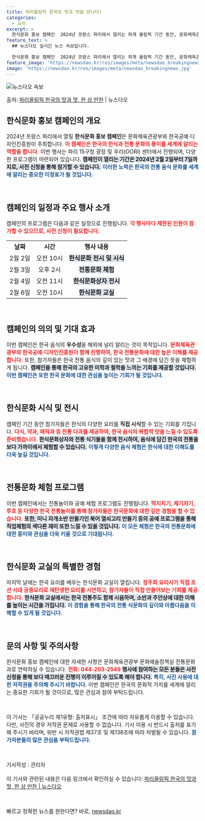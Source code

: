 ```yaml
---
title: 파리올림픽 한국의 맛과 멋을 만나다!
categories:
  - 요리
excerpt: >
  한식문화 홍보 캠페인  2024년 프랑스 파리에서 열리는 하계 올림픽 기간 동안, 문화체육관광부와 한국공예·…
feature_text: >
  ## 뉴스다오 실시간 뉴스 속보입니다.

  한식문화 홍보 캠페인  2024년 프랑스 파리에서 열리는 하계 올림픽 기간 동안, 문화체육관광부와 한국공예·…
feature_image: 'https://newsdao.kr/res/images/meta/newsdao_breakingnews.jpg'
image: 'https://newsdao.kr/res/images/meta/newsdao_breakingnews.jpg'
---
```


![뉴스다오 속보](https://newsdao.kr/res/images/meta/newsdao_breakingnews.jpg)

<p>출처: <a href="https://newsdao.kr/5168" rel="dofollow">파리올림픽 한국의 맛과 멋, 한 상 만찬</a> | 뉴스다오</p>

<h2 data-ke-size="size26">한식문화 홍보 캠페인의 개요</h2>
<p data-ke-size="size16">2024년 프랑스 파리에서 열릴 <b>한식문화 홍보 캠페인</b>은 문화체육관광부와 한국공예·디자인진흥원이 주최합니다. <b><span style="color: #ee2323;">이 캠페인은 한국의 한식과 전통 문화의 풍미를 세계에 알리는 역할을 합니다.</span></b> 이번 행사는 파리 15구청 광장 및 우리(OORI) 센터에서 진행되며, 다양한 프로그램이 마련되어 있습니다. <b><span style="background-color: #21538527;">캠페인이 열리는 기간은 2024년 2월 2일부터 7일까지로, 사전 신청을 통해 참가할 수 있습니다.</span></b> <b><span style="color: #1a5490;">이러한 노력은 한국의 전통 음식 문화를 세계에 알리는 중요한 이정표가 될 것입니다.</span></b></p>

<p data-ke-size="size16">&nbsp;</p>

<h2 data-ke-size="size26">캠페인의 일정과 주요 행사 소개</h2>
<p data-ke-size="size16">캠페인의 프로그램은 다음과 같은 일정으로 진행됩니다. <b><span style="color: #ee2323;">각 행사마다 제한된 인원이 참가할 수 있으므로, 사전 신청이 필요합니다.</span></b></p>

<table style="border-collapse: collapse;">
<tr>
<td style="text-align: center; height: 17px;"><b>날짜</b></td>
<td style="text-align: center; height: 17px;"><b>시간</b></td>
<td style="text-align: center; height: 17px;"><b>행사 내용</b></td>
</tr>
<tr>
<td style="text-align: center; height: 17px;">2월 2일</td>
<td style="text-align: center; height: 17px;">오전 10시</td>
<td style="text-align: center; height: 17px;"><b><span style="background-color: #21538527;">한식문화 전시 및 시식</span></b></td>
</tr>
<tr>
<td style="text-align: center; height: 17px;">2월 3일</td>
<td style="text-align: center; height: 17px;">오후 2시</td>
<td style="text-align: center; height: 17px;"><b><span style="background-color: #21538527;">전통문화 체험</span></b></td>
</tr>
<tr>
<td style="text-align: center; height: 17px;">2월 4일</td>
<td style="text-align: center; height: 17px;">오전 11시</td>
<td style="text-align: center; height: 17px;"><b><span style="background-color: #21538527;">한식문화상자 전시</span></b></td>
</tr>
<tr>
<td style="text-align: center; height: 17px;">2월 6일</td>
<td style="text-align: center; height: 17px;">오전 10시</td>
<td style="text-align: center; height: 17px;"><b><span style="background-color: #21538527;">한식문화 교실</span></b></td>
</tr>
</table>

<p data-ke-size="size16">&nbsp;</p>

<h2 data-ke-size="size26">캠페인의 의의 및 기대 효과</h2>
<p data-ke-size="size16">이번 캠페인은 한국 음식의 <b>우수성</b>을 해외에 널리 알리는 것이 목적입니다. <b><span style="color: #ee2323;">문화체육관광부와 한국공예·디자인진흥원이 함께 진행하여, 한국 전통문화에 대한 높은 이해를 제공합니다.</span></b> 또한, 참가자들은 한국 전통 음식의 깊이 있는 맛과 그 배경에 담긴 뜻을 체험하게 됩니다. <b><span style="background-color: #21538527;">캠페인을 통해 한국의 고유한 미학과 철학을 느끼는 기회를 제공할 것입니다.</span></b> <b><span style="color: #1a5490;">이번 캠페인은 또한 한국 문화에 대한 관심을 높이는 기회가 될 것입니다.</span></b></p>

<p data-ke-size="size16">&nbsp;</p>

<h2 data-ke-size="size26">한식문화 시식 및 전시</h2>
<p data-ke-size="size16">캠페인 기간 동안 참가자들은 한식의 다양한 요리를 <b>직접 시식</b>할 수 있는 기회를 가집니다. <b><span style="color: #ee2323;">다식, 약과, 매작과 등 전통 다과를 제공하여, 한국 음식의 복합적 맛을 느낄 수 있도록 준비했습니다.</span></b> <b><span style="background-color: #21538527;">한식문화상자와 전통 식기들을 함께 전시하여, 음식에 담긴 한국의 전통을 보다 가까이에서 체험할 수 있습니다.</span></b> <b><span style="color: #1a5490;">이렇게 다양한 음식 체험은 한식에 대한 이해도를 더욱 높길 것입니다.</span></b></p>

<p data-ke-size="size16">&nbsp;</p>

<h2 data-ke-size="size26">전통문화 체험 프로그램</h2>
<p data-ke-size="size16">이번 캠페인에서는 전통놀이와 공예 체험 프로그램도 진행됩니다. <b><span style="color: #ee2323;">딱지치기, 제기차기, 투호 등 다양한 한국 전통놀이를 통해 참가자들은 한국문화에 대한 깊은 경험을 할 수 있습니다.</span></b> <b><span style="background-color: #21538527;">또한, 미니 자개소반 만들기인 북어 열쇠고리 만들기 등의 공예 프로그램을 통해 직업체험의 색다른 재미 또한 느낄 수 있을 것입니다.</span></b> <b><span style="color: #1a5490;">이 모든 체험은 한국의 전통문화에 대한 흥미와 관심을 더욱 키울 것으로 기대됩니다.</span></b></p>

<p data-ke-size="size16">&nbsp;</p>

<h2 data-ke-size="size26">한식문화 교실의 특별한 경험</h2>
<p data-ke-size="size16">마지막 날에는 한국 요리를 배우는 한식문화 교실이 열립니다. <b><span style="color: #ee2323;">정주희 요리사가 직접 조선 시대 궁중요리로 재탄생한 요리를 시연하고, 참가자들이 직접 만들어보는 기회를 제공합니다.</span></b> <b><span style="background-color: #21538527;">한식문화 교실에서는 한국 전통주도 함께 시음하며, 소반과 주안상에 대한 이해를 높이는 시간을 가집니다.</span></b> <b><span style="color: #1a5490;">이 경험을 통해 한국의 전통 식문화의 깊이와 아름다움을 이해할 수 있게 될 것입니다.</span></b></p>

<p data-ke-size="size16">&nbsp;</p>

<h2 data-ke-size="size26">문의 사항 및 주의사항</h2>
<p data-ke-size="size16">한식문화 홍보 캠페인에 대한 자세한 사항은 문화체육관광부 문화예술정책실 전통문화과로 연락하실 수 있습니다. <b><span style="color: #ee2323;">전화: 044-203-2549</span></b> <b><span style="background-color: #21538527;">행사에 참여하는 모든 분들은 사전 신청을 통해 보다 매끄러운 진행이 이루어질 수 있도록 해야 합니다.</span></b> <b><span style="color: #1a5490;">특히, 사진 사용에 대한 저작권을 주의해 주시기 바랍니다.</span></b> 이번 캠페인은 한국의 문화적 가치를 세계에 알리는 중요한 기회가 될 것이므로, 많은 관심과 참여 부탁드립니다.</p>

<p data-ke-size="size16">&nbsp;</p>

<p data-ke-size="size16">이 기사는 「공공누리 제1유형: 출처표시」 조건에 따라 자유롭게 이용할 수 있습니다. 다만, 사진의 경우 저작권 문제로 사용할 수 없습니다. 기사 이용 시 반드시 출처를 표기해 주시기 바라며, 위반 시 저작권법 제37조 및 제138조에 따라 처벌될 수 있습니다. <b><span style="color: #1a5490;">참가자분들의 많은 관심을 부탁드립니다.</span></b></p>

<p data-ke-size="size16">&nbsp;</p>

<p data-ke-size="size16">기사작성 : 관리자<br/><br/>이 기사와 관련된 내용은 다음 링크에서 확인하실 수 있습니다: <a href="https://newsdao.kr/5168">파리올림픽 한국의 맛과 멋, 한 상 만찬 | 뉴스다오</a></p>

<p data-ke-size="size16">&nbsp;</p> 

빠르고 정확한 뉴스를 원한다면? 바로, <a href="https://newsdao.kr" rel="dofollow">newsdao.kr</a>


